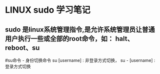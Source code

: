 # LINUX  sudo 学习笔记

## sudo 是linux系统管理指令,是允许系统管理员让普通用户执行一些或全部的root命令，如： halt、reboot、su

#su命令 - 身份切换命令
	su [username] : 非登录方式切换，
	su - [username] : 登录方式切换

  